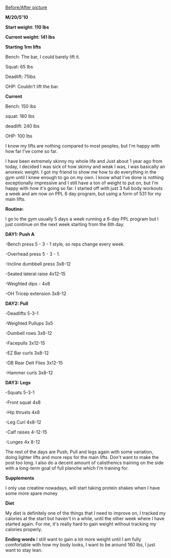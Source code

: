 [Before/After picture](https://imgur.com/a/dwHpnHK)

**M/20/5'10**

**Start weight: 110 lbs**

**Current weight: 141 lbs**

**Starting 1rm lifts**

Bench: The bar, I could barely lift it.

Squat: 65 lbs

Deadlift: 75lbs

OHP: Couldn't lift the bar.

**Current**

Bench: 150 lbs

squat: 180 lbs

deadlift: 240 lbs

OHP: 100 lbs

I know my lifts are nothing compared to most peoples, but I'm happy with how far I've come so far.


I have been extremely skinny my whole life and Just about 1 year ago from today, I decided I was sick of how skinny and weak I was, I was basically an anorexic weight. I got my friend to show me how to do everything in the gym until I knew enough to go on my own. I know what I've done is nothing exceptionally impressive and I still have a ton of weight to put on, but I'm happy with how it's going so far. I started off with just 3 full body workouts a week and am now on PPL 6 day program, but using a form of 531 for my main lifts.

**Routine:**

I go to the gym usually 5 days a week running a 6-day PPL program but I just continue on the next week starting from the 6th day. 

**DAY1: Push A**

-Bench press 5 - 3 - 1 style, so reps change every week.

-Overhead press 5 - 3 - 1.

-Incline dumbbell press 3x8-12

-Seated lateral raise 4x12-15

-Weighted dips - 4x8

-OH Tricep extension 3x8-12


**DAY2: Pull**

-Deadlifts 5-3-1

-Weighted Pullups 3x5

-Dumbell rows 3x8-12

-Facepulls 3x12-15

-EZ Bar curls 3x8-12

-DB Rear Delt Flies 3x12-15

-Hammer curls 3x8-12


**DAY3: Legs**

-Squats 5-3-1

-Front squat 4x8

-Hip thrusts 4x8

-Leg Curl 4x8-12

-Calf raises 4-12-15

-Lunges 4x 8-12

The rest of the days are Push, Pull and legs again with some variation, doing lighter lifts and more reps for the main lifts. Don't want to make the post too long. I also do a decent amount of calisthenics training on the side with a long-term goal of full planche which I'm training for.

**Supplements**

I only use creatine nowadays, will start taking protein shakes when I have some more spare money

**Diet**

My diet is definitely one of the things that I need to improve on, I tracked my calories at the start but haven't in a while, until the other week where I have started again. For me, it's really hard to gain weight without tracking my calories properly.


**Ending words**
I still want to gain a lot more weight until I am fully comfortable with how my body looks, I want to be around 160 lbs, I just want to stay lean.

